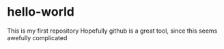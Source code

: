 # hello-world
This is my first repository
Hopefully github is a great tool, since this seems awefully complicated
